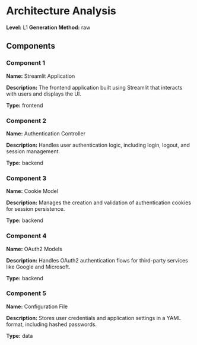 # Architecture Analysis

**Level:** L1
**Generation Method:** raw

## Components

### Component 1

**Name:** Streamlit Application

**Description:** The frontend application built using Streamlit that interacts with users and displays the UI.

**Type:** frontend

### Component 2

**Name:** Authentication Controller

**Description:** Handles user authentication logic, including login, logout, and session management.

**Type:** backend

### Component 3

**Name:** Cookie Model

**Description:** Manages the creation and validation of authentication cookies for session persistence.

**Type:** backend

### Component 4

**Name:** OAuth2 Models

**Description:** Handles OAuth2 authentication flows for third-party services like Google and Microsoft.

**Type:** backend

### Component 5

**Name:** Configuration File

**Description:** Stores user credentials and application settings in a YAML format, including hashed passwords.

**Type:** data

